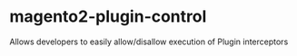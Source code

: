 # magento2-plugin-control
Allows developers to easily allow/disallow execution of Plugin interceptors
